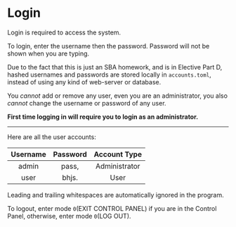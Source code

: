 # Login


Login is required to access the system.

To login, enter the username then the password.
Password will not be shown when you are typing.

Due to the fact that this is just an SBA homework, and is in Elective Part D,
hashed usernames and passwords are stored locally in `accounts.toml`, 
instead of using any kind of web-server or database.

You *cannot* add or remove any user, even you are an administrator,
you also *cannot* change the username or password of any user.

**First time logging in will require you to login as an administrator.**

---

Here are all the user accounts:

| Username | Password | Account Type  |
|:--------:|:--------:|:-------------:|
|  admin   |  pass,   | Administrator |
|   user   |  bhjs.   |     User      |

Leading and trailing whitespaces are automatically ignored in the program.

To logout, enter mode `0`(EXIT CONTROL PANEL) if you are in the Control Panel, otherwise,
enter mode `0`(LOG OUT).

